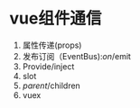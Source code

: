 # vue组件通信
1. 属性传递(props)
2. 发布订阅（EventBus):$on/$emit
3. Provide/inject
4. slot
5. $parent/$children
5. vuex
